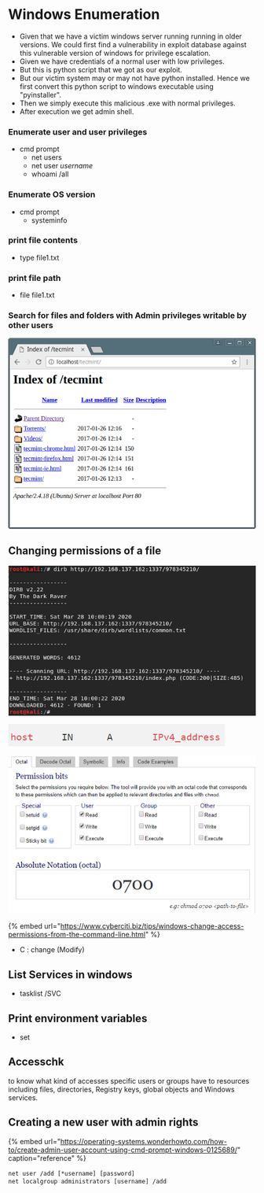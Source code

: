 # Windows Enumeration

* Given that we have a victim windows server running running in older versions. We could first find a vulnerability in exploit database against this vulnerable version of windows for privilege escalation.
* Given we have credentials of a normal user with low privileges.
* But this is python script that we got as our exploit.
* But our victim system may or may not have python installed. Hence we first convert this python script to windows executable using "pyinstaller".
* Then we simply execute this malicious .exe with normal privileges.
* After execution we get admin shell.

### Enumerate user and user privileges

* cmd prompt
  * net users
  * net user _username_ 
  * whoami /all

### Enumerate OS version

* cmd prompt
  * systeminfo

### print file contents

* type file1.txt

### print file path

* file file1.txt

### Search for files and folders with Admin privileges writable by other users

![](../../../.gitbook/assets/image%20%2878%29.png)

## Changing permissions of a file

![](../../../.gitbook/assets/image%20%2844%29.png)

![](../../../.gitbook/assets/image%20%2868%29.png)

![](../../../.gitbook/assets/image%20%2886%29.png)

{% embed url="https://www.cyberciti.biz/tips/windows-change-access-permissions-from-the-command-line.html" %}

* C : change \(Modify\)

## List Services in windows

*  tasklist /SVC

## Print environment variables

* set

## Accesschk

to know what kind of accesses specific users or groups have to resources including files, directories, Registry keys, global objects and Windows services.

## Creating a new user with admin rights

{% embed url="https://operating-systems.wonderhowto.com/how-to/create-admin-user-account-using-cmd-prompt-windows-0125689/" caption="reference" %}

```text
net user /add [*username] [password]
net localgroup administrators [username] /add
```

